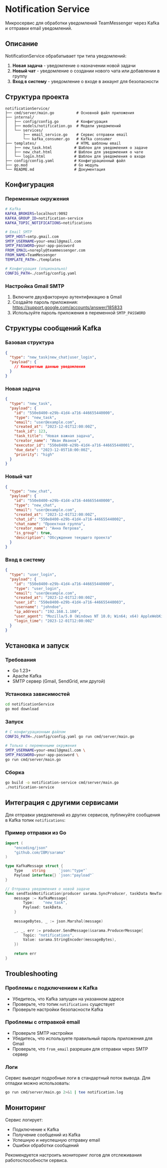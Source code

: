 # Notification Service

Микросервис для обработки уведомлений TeamMessenger через Kafka и отправки email уведомлений.

## Описание

NotificationService обрабатывает три типа уведомлений:

1. **Новая задача** - уведомление о назначении новой задачи
2. **Новый чат** - уведомление о создании нового чата или добавлении в группу
3. **Вход в систему** - уведомление о входе в аккаунт для безопасности

## Структура проекта

```
notificationService/
├── cmd/server/main.go          # Основной файл приложения
├── internal/
│   ├── config/config.go        # Конфигурация
│   ├── models/notification.go  # Модели уведомлений
│   └── services/
│       ├── email_service.go    # Сервис отправки email
│       └── kafka_consumer.go   # Kafka consumer
├── templates/                  # HTML шаблоны email
│   ├── new_task.html          # Шаблон для уведомления о задаче
│   ├── new_chat.html          # Шаблон для уведомления о чате
│   └── login.html             # Шаблон для уведомления о входе
├── config/config.yaml         # Конфигурационный файл
├── go.mod                     # Go модуль
└── README.md                  # Документация
```

## Конфигурация

### Переменные окружения

```bash
# Kafka
KAFKA_BROKERS=localhost:9092
KAFKA_GROUP_ID=notification-service
KAFKA_TOPIC_NOTIFICATIONS=notifications

# Email SMTP
SMTP_HOST=smtp.gmail.com
SMTP_USERNAME=your-email@gmail.com
SMTP_PASSWORD=your-app-password
FROM_EMAIL=noreply@teammessenger.com
FROM_NAME=TeamMessenger
TEMPLATE_PATH=./templates

# Конфигурация (опционально)
CONFIG_PATH=./config/config.yaml
```

### Настройка Gmail SMTP

1. Включите двухфакторную аутентификацию в Gmail
2. Создайте пароль приложения: https://support.google.com/accounts/answer/185833
3. Используйте пароль приложения в переменной `SMTP_PASSWORD`

## Структуры сообщений Kafka

### Базовая структура

```json
{
  "type": "new_task|new_chat|user_login",
  "payload": {
    // Конкретные данные уведомления
  }
}
```

### Новая задача

```json
{
  "type": "new_task",
  "payload": {
    "id": "550e8400-e29b-41d4-a716-446655440000",
    "type": "new_task",
    "email": "user@example.com",
    "created_at": "2023-12-01T12:00:00Z",
    "task_id": 123,
    "task_title": "Новая важная задача",
    "creator_name": "Иван Иванов",
    "executor_id": "550e8400-e29b-41d4-a716-446655440001",
    "due_date": "2023-12-05T18:00:00Z",
    "priority": "high"
  }
}
```

### Новый чат

```json
{
  "type": "new_chat",
  "payload": {
    "id": "550e8400-e29b-41d4-a716-446655440000",
    "type": "new_chat",
    "email": "user@example.com",
    "created_at": "2023-12-01T12:00:00Z",
    "chat_id": "550e8400-e29b-41d4-a716-446655440002",
    "chat_name": "Проектная группа",
    "creator_name": "Анна Петрова",
    "is_group": true,
    "description": "Обсуждение текущего проекта"
  }
}
```

### Вход в систему

```json
{
  "type": "user_login",
  "payload": {
    "id": "550e8400-e29b-41d4-a716-446655440000",
    "type": "user_login",
    "email": "user@example.com",
    "created_at": "2023-12-01T12:00:00Z",
    "user_id": "550e8400-e29b-41d4-a716-446655440003",
    "username": "johndoe",
    "ip_address": "192.168.1.100",
    "user_agent": "Mozilla/5.0 (Windows NT 10.0; Win64; x64) AppleWebKit/537.36",
    "login_time": "2023-12-01T12:00:00Z"
  }
}
```

## Установка и запуск

### Требования

- Go 1.23+
- Apache Kafka
- SMTP сервер (Gmail, SendGrid, или другой)

### Установка зависимостей

```bash
cd notificationService
go mod download
```

### Запуск

```bash
# С конфигурационным файлом
CONFIG_PATH=./config/config.yaml go run cmd/server/main.go

# Только с переменными окружения
SMTP_USERNAME=your-email@gmail.com \
SMTP_PASSWORD=your-app-password \
go run cmd/server/main.go
```

### Сборка

```bash
go build -o notification-service cmd/server/main.go
./notification-service
```

## Интеграция с другими сервисами

Для отправки уведомлений из других сервисов, публикуйте сообщения в Kafka топик `notifications`:

### Пример отправки из Go

```go
import (
    "encoding/json"
    "github.com/IBM/sarama"
)

type KafkaMessage struct {
    Type    string      `json:"type"`
    Payload interface{} `json:"payload"`
}

// Отправка уведомления о новой задаче
func sendTaskNotification(producer sarama.SyncProducer, taskData NewTaskNotification) error {
    message := KafkaMessage{
        Type:    "new_task",
        Payload: taskData,
    }
    
    messageBytes, _ := json.Marshal(message)
    
    _, _, err := producer.SendMessage(&sarama.ProducerMessage{
        Topic: "notifications",
        Value: sarama.StringEncoder(messageBytes),
    })
    
    return err
}
```

## Troubleshooting

### Проблемы с подключением к Kafka

- Убедитесь, что Kafka запущен на указанном адресе
- Проверьте, что топик `notifications` существует
- Проверьте настройки безопасности Kafka

### Проблемы с отправкой email

- Проверьте SMTP настройки
- Убедитесь, что используете правильный пароль приложения для Gmail
- Проверьте, что `from_email` разрешен для отправки через SMTP сервер

### Логи

Сервис выводит подробные логи в стандартный поток вывода. Для отладки можно использовать:

```bash
go run cmd/server/main.go 2>&1 | tee notification.log
```

## Мониторинг

Сервис логирует:
- Подключение к Kafka
- Получение сообщений из Kafka
- Успешную и неуспешную отправку email
- Ошибки обработки сообщений

Рекомендуется настроить мониторинг логов для отслеживания работоспособности сервиса. 
